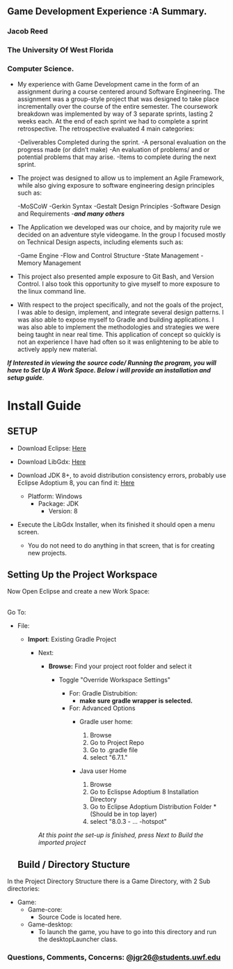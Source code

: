 ## Game Development Experience :A Summary.
### Jacob Reed
### The University Of West Florida
### Computer Science.
  


 - My experience with Game Development came in the form of an assignment during a course centered around Software Engineering. The assignment was a group-style project that was designed to take place incrementally over the course of the entire semester. The coursework breakdown was implemented by way of 3 separate sprints, lasting 2 weeks each. At the end of each sprint we had to complete a sprint retrospective. The retrospective evaluated 4 main categories: 
 
	-Deliverables Completed during the sprint.
	-A personal evaluation on the progress made (or didn’t make)
	-An evaluation of problems/ and or potential problems that may arise.
	-Items to complete during the next sprint.


- The project was designed to allow us to implement an Agile Framework, while also giving exposure to software engineering design principles such as:

	-MoSCoW
	-Gerkin Syntax 
	-Gestalt Design Principles
	-Software Design and Requirements
		-***and many others***


- The Application we developed was our choice, and by majority rule we decided on an adventure style videogame. In the group I focused mostly on Technical Design aspects, including elements such as:
	
	-Game Engine
	-Flow and Control Structure
	-State Management
	-Memory Management

- This project also presented ample exposure to Git Bash, and Version Control. I also took this opportunity to give myself to more exposure to the linux command line.

- With respect to the project specifically, and not the goals of the project, I was able to design, implement, and integrate several design patterns. 
I was also able to expose myself to Gradle and building applications. I was also able to implement the methodologies and strategies we were being taught 
in near real time. This application of concept so quickly is not an experience I have had often so it was enlightening to be able to actively apply new material.


***If Interested in viewing the source code/ Running the program, you will have to Set Up A Work Space. Below i will provide an installation and setup guide***.


# **Install Guide**

## SETUP
 - Download Eclipse: <a
   href="https://www.eclipse.org/downloads/">Here</a>
   <br> 
 - Download LibGdx: <a
   href="https://libgdx.com/wiki/start/setup#:~:text=(3.)-,Eclipse,Permalink,-JDK%208%2B%3A%20there">Here</a>
   <br> 
  - Download JDK 8+, to avoid distribution consistency errors,
   probably use Eclipse Adoptium 8, you can find it: <a
   href="https://adoptium.net/temurin/releases">Here</a> <br> 				 	 
	- Platform: Windows
		- Package: JDK
			- Version: 8

- Execute the LibGdx Installer, when its finished it should open a menu screen.
	 - You do not need to do anything in that screen, that is for creating new projects.




## Setting Up the Project Workspace

Now Open Eclipse and create a new Work Space:

<br>Go To:
- File:
	- **Import**: Existing Gradle Project

		- Next:
			- **Browse:** Find your project root folder and select it
				- Toggle "Override Workspace Settings"  

					- For: Gradle Distrubition: 
						- **make sure gradle wrapper is selected.** 
					- For: Advanced Options  
						- Gradle user home: 

							 1. Browse
							 2. Go to Project Repo
							 3. Go to .gradle file
							 4. select "6.7.1."

						- Java user Home

							 1. Browse
							 2. Go to Eclispse Adoptium 8 Installation Directory
							 3. Go to Eclipse Adoptium Distribution Folder
									 * (Should be in top layer)
							 4. select "8.0.3 - ... -hotspot"

			*At this point the set-up is finished, press Next to Build the imported project*

	## Build / Directory Stucture
 


In the Project Directory Structure there is a Game Directory, with 2 Sub directories:
- Game:
	- Game-core:
		- Source Code is located here.
	- Game-desktop:
		- To launch the game, you have to go into this directory and run the desktopLauncher class.

### Questions, Comments, Concerns: @jgr26@students.uwf.edu
